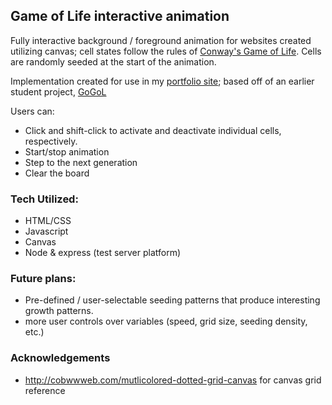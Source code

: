 ## Game of Life interactive animation

Fully interactive background / foreground animation for websites created utilizing canvas; cell states follow the rules of [Conway's Game of Life](https://en.wikipedia.org/wiki/Conway's_Game_of_Life). Cells are randomly seeded at the start of the animation. 

Implementation created for use in my [portfolio site](http://www.nicktaft.com); based off of an earlier student project, [GoGoL](https://github.com/ntaft/GameOfLife)

Users can:
- Click and shift-click to activate and deactivate individual cells, respectively.
- Start/stop animation
- Step to the next generation
- Clear the board

### Tech Utilized:
- HTML/CSS
- Javascript
- Canvas
- Node & express (test server platform)

### Future plans: 
- Pre-defined / user-selectable seeding patterns that produce interesting growth patterns.
- more user controls over variables (speed, grid size, seeding density, etc.)

### Acknowledgements
- http://cobwwweb.com/mutlicolored-dotted-grid-canvas for canvas grid reference



